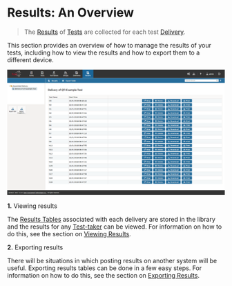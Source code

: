 # Results: An Overview


> The [Results](../appendix/glossary.md#results) of [Tests](../appendix/glossary.md#test) are collected for each test [Delivery](../appendix/glossary.md#delivery).

This section provides an overview of how to manage the results of your tests, including how to view the results and how to export them to a different device.

![Viewing the Results](../resources/backend/results/results.png)

**1.** Viewing results

The [Results Tables](../appendix/glossary.md#results-table) associated with each delivery are stored in the library and the results for any [Test-taker](../appendix/glossary.md#test-taker) can be viewed. For information on how to do this, see the section on [Viewing Results](../results/viewing-results.md).


**2.** Exporting results

There will be situations in which posting results on another system will be useful. Exporting results tables can be done in a few easy steps. For information on how to do this, see the section on [Exporting Results](../results/exporting-results.md).
